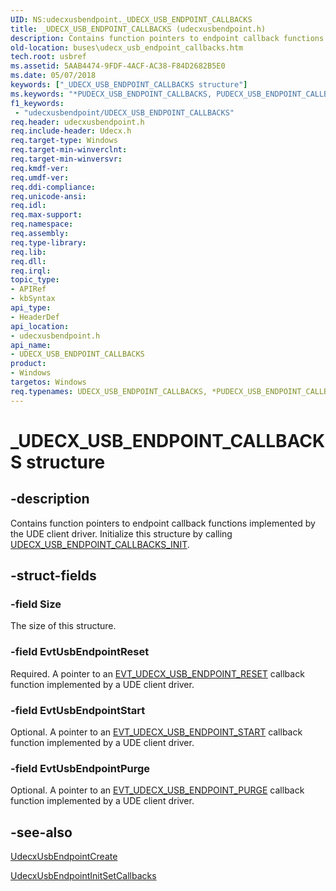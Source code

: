 ```yaml
---
UID: NS:udecxusbendpoint._UDECX_USB_ENDPOINT_CALLBACKS
title: _UDECX_USB_ENDPOINT_CALLBACKS (udecxusbendpoint.h)
description: Contains function pointers to endpoint callback functions implemented by the UDE client driver. Initialize this structure by calling UDECX_USB_ENDPOINT_CALLBACKS_INIT.
old-location: buses\udecx_usb_endpoint_callbacks.htm
tech.root: usbref
ms.assetid: 5AAB4474-9FDF-4ACF-AC38-F84D2682B5E0
ms.date: 05/07/2018
keywords: ["_UDECX_USB_ENDPOINT_CALLBACKS structure"]
ms.keywords: "*PUDECX_USB_ENDPOINT_CALLBACKS, PUDECX_USB_ENDPOINT_CALLBACKS, PUDECX_USB_ENDPOINT_CALLBACKS structure pointer [Buses], UDECX_USB_ENDPOINT_CALLBACKS, UDECX_USB_ENDPOINT_CALLBACKS structure [Buses], _UDECX_USB_ENDPOINT_CALLBACKS, buses.udecx_usb_endpoint_callbacks, udecxusbendpoint/PUDECX_USB_ENDPOINT_CALLBACKS, udecxusbendpoint/UDECX_USB_ENDPOINT_CALLBACKS"
f1_keywords:
 - "udecxusbendpoint/UDECX_USB_ENDPOINT_CALLBACKS"
req.header: udecxusbendpoint.h
req.include-header: Udecx.h
req.target-type: Windows
req.target-min-winverclnt: 
req.target-min-winversvr: 
req.kmdf-ver: 
req.umdf-ver: 
req.ddi-compliance: 
req.unicode-ansi: 
req.idl: 
req.max-support: 
req.namespace: 
req.assembly: 
req.type-library: 
req.lib: 
req.dll: 
req.irql: 
topic_type:
- APIRef
- kbSyntax
api_type:
- HeaderDef
api_location:
- udecxusbendpoint.h
api_name:
- UDECX_USB_ENDPOINT_CALLBACKS
product:
- Windows
targetos: Windows
req.typenames: UDECX_USB_ENDPOINT_CALLBACKS, *PUDECX_USB_ENDPOINT_CALLBACKS
---
```


# _UDECX_USB_ENDPOINT_CALLBACKS structure


## -description


Contains function pointers to endpoint callback functions implemented by the UDE client driver. Initialize this structure by calling <a href="https://docs.microsoft.com/windows-hardware/drivers/ddi/udecxusbendpoint/nf-udecxusbendpoint-udecx_usb_endpoint_callbacks_init">UDECX_USB_ENDPOINT_CALLBACKS_INIT</a>.


## -struct-fields




### -field Size

The size of this structure.


### -field EvtUsbEndpointReset

Required. A pointer to an <a href="https://docs.microsoft.com/windows-hardware/drivers/ddi/udecxusbendpoint/nc-udecxusbendpoint-evt_udecx_usb_endpoint_reset">EVT_UDECX_USB_ENDPOINT_RESET</a> callback function implemented by a UDE client driver.


### -field EvtUsbEndpointStart

Optional. A pointer to an <a href="https://docs.microsoft.com/windows-hardware/drivers/ddi/udecxusbendpoint/nc-udecxusbendpoint-evt_udecx_usb_endpoint_start">EVT_UDECX_USB_ENDPOINT_START</a> callback function implemented by a UDE client driver.


### -field EvtUsbEndpointPurge

Optional. A pointer to an <a href="https://docs.microsoft.com/windows-hardware/drivers/ddi/udecxusbendpoint/nc-udecxusbendpoint-evt_udecx_usb_endpoint_purge">EVT_UDECX_USB_ENDPOINT_PURGE</a> callback function implemented by a UDE client driver.


## -see-also




<a href="https://docs.microsoft.com/windows-hardware/drivers/ddi/udecxusbendpoint/nf-udecxusbendpoint-udecxusbendpointcreate">UdecxUsbEndpointCreate</a>



<a href="https://docs.microsoft.com/windows-hardware/drivers/ddi/udecxusbendpoint/nf-udecxusbendpoint-udecxusbendpointinitsetcallbacks">UdecxUsbEndpointInitSetCallbacks</a>
 

 

